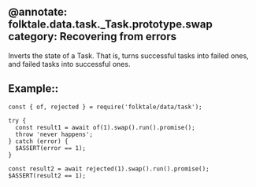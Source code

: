@annotate: folktale.data.task._Task.prototype.swap
category: Recovering from errors
---

Inverts the state of a Task. That is, turns successful tasks into failed ones, and failed tasks into successful ones.


## Example::

    const { of, rejected } = require('folktale/data/task');
    
    try {
      const result1 = await of(1).swap().run().promise();
      throw 'never happens';
    } catch (error) {
      $ASSERT(error == 1);
    }
    
    const result2 = await rejected(1).swap().run().promise();
    $ASSERT(result2 == 1);
